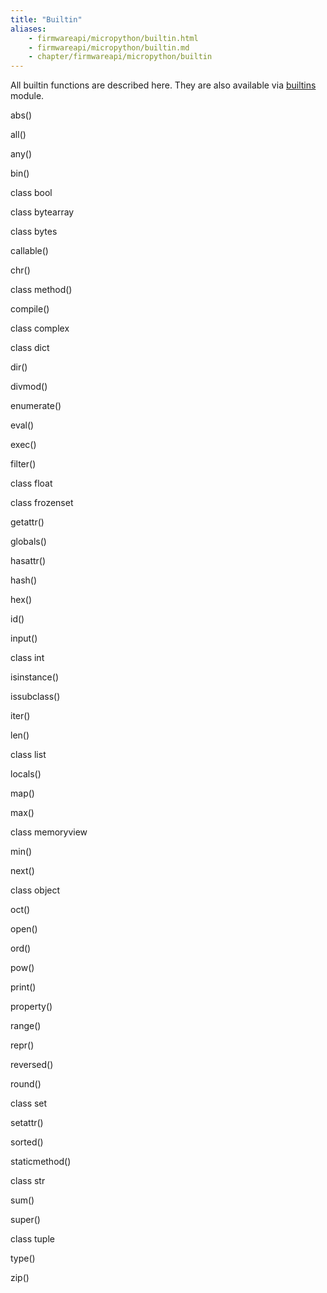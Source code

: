```yaml
---
title: "Builtin"
aliases:
    - firmwareapi/micropython/builtin.html
    - firmwareapi/micropython/builtin.md
    - chapter/firmwareapi/micropython/builtin
---
```

All builtin functions are described here. They are also available via [builtins](builtin) module.

abs()

all()

any()

bin()

class bool

class bytearray

class bytes

callable()

chr()

class method()

compile()

class complex

class dict

dir()

divmod()

enumerate()

eval()

exec()

filter()

class float

class frozenset

getattr()

globals()

hasattr()

hash()

hex()

id()

input()

class int

isinstance()

issubclass()

iter()

len()

class list

locals()

map()

max()

class memoryview

min()

next()

class object

oct()

open()

ord()

pow()

print()

property()

range()

repr()

reversed()

round()

class set

setattr()

sorted()

staticmethod()

class str

sum()

super()

class tuple

type()

zip()

